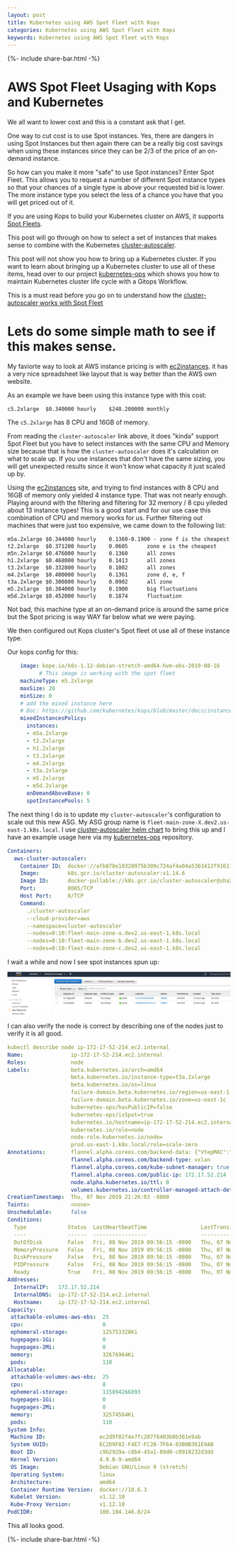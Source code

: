 ```yaml
---
layout: post
title: Kubernetes using AWS Spot Fleet with Kops
categories: Kubernetes using AWS Spot Fleet with Kops
keywords: Kubernetes using AWS Spot Fleet with Kops
---
```

{%- include share-bar.html -%}

# AWS Spot Fleet Usaging with Kops and Kubernetes

We all want to lower cost and this is a constant ask that I get.

One way to cut cost is to use Spot instances.  Yes, there are dangers in using Spot Instances but
then again there can be a really big cost savings when using these instances since they
can be 2/3 of the price of an on-demand instance.

So how can you make it more "safe" to use Spot instances?  Enter Spot Fleet.  This
allows you to request a number of different Spot instance types so that your chances
of a single type is above your requested bid is lower.  The more instance type you
select the less of a chance you have that you will get priced out of it.

If you are using Kops to build your Kubernetes cluster on AWS, it supports [Spot Fleets](https://github.com/kubernetes/kops/blob/master/docs/instance_groups.md#creating-a-instance-group-of-mixed-instances-types-aws-only).

This post will go through on how to select a set of instances that makes sense to 
combine with the Kubernetes [cluster-autoscaler](https://github.com/kubernetes/autoscaler).

This post will not show you how to bring up a Kubernetes cluster.  If you want to learn about bringing up a Kubernetes cluster
to use all of these items, head over to our project [kubernetes-ops](https://github.com/ManagedKube/kubernetes-ops) which
shows you how to maintain Kubernetes cluster life cycle with a Gitops Workflow.

This is a must read before you go on to understand how the [cluster-autoscaler works with
Spot Fleet](https://github.com/kubernetes/autoscaler/tree/master/cluster-autoscaler/cloudprovider/aws#using-autoscalinggroup-mixedinstancespolicy)

# Lets do some simple math to see if this makes sense.  

My faviorte way to look at AWS instance pricing is with [ec2instances](https://www.ec2instances.info/).  it has a very
nice spreadsheet like layout that is way better than the AWS own website.

As an example we have been using this instance type with this cost:
```
c5.2xlarge	$0.340000 hourly	$248.200000 monthly
```

The `c5.2xlarge` has 8 CPU and 16GB of memory.

From reading the `cluster-autoscaler` link above, it does "kinda" support Spot Fleet but you have to select
instances with the same CPU and Memory size because that is how the `cluster-autoscaler` does it's calculation
on what to scale up.  If you use instances that don't have the same sizing, you will get unexpected results since
it won't know what capacity it just scaled up by.

Using the [ec2instances](https://www.ec2instances.info/) site, and trying to find instances with 8 CPU and
16GB of memory only yielded 4 instance type.  That was not nearly enough.  Playing around with the filtering
and filtering for 32 memory / 8 cpu yileded about 13 instance types!  This is a good start and for our use
case this combination of CPU and memory works for us.  Further filtering out machines that were just too
expensive, we came down to the following list:

```
m5a.2xlarge	$0.344000 hourly	0.1360-0.1900 - zone f is the cheapest
t2.2xlarge	$0.371200 hourly	0.0605		zone e is the cheapest
m5n.2xlarge	$0.476000 hourly	0.1360		all zones
h1.2xlarge	$0.468000 hourly	0.1413		all zones
t3.2xlarge	$0.332800 hourly	0.1002		all zones
m4.2xlarge	$0.400000 hourly	0.1361		zone d, e, f
t3a.2xlarge	$0.300800 hourly	0.0902		all zone
m5.2xlarge	$0.384000 hourly	0.1900		big fluctuations
m5d.2xlarge	$0.452000 hourly	0.1874		fluctuation
```

Not bad, this machine type at an on-demand price is around the same price but the Spot pricing is way WAY
far below what we were paying.

We then configured out Kops cluster's Spot fleet ot use all of these instance type.

Our kops config for this:

```yaml
    image: kope.io/k8s-1.12-debian-stretch-amd64-hvm-ebs-2019-08-16
          # This image is working with the spot fleet
    machineType: m5.2xlarge
    maxSize: 20
    minSize: 0
    # add the mixed instance here
    # Doc: https://github.com/kubernetes/kops/blob/master/docs/instance_groups.md#creating-a-instance-group-of-mixed-instances-types-aws-only
    mixedInstancesPolicy:
      instances:
      - m5a.2xlarge
      - t2.2xlarge
      - h1.2xlarge
      - t3.2xlarge
      - m4.2xlarge
      - t3a.2xlarge
      - m5.2xlarge
      - m5d.2xlarge
      onDemandAboveBase: 0
      spotInstancePools: 5
```

The next thing I do is to update my `cluster-autoscaler`'s configuration to scale out this new ASG.  My ASG group name
is `fleet-main-zone-X.dev2.us-east-1.k8s.local`.  I use [cluster-autoscaler helm chart](https://github.com/helm/charts/tree/master/stable/cluster-autoscaler)
to bring this up and I have an example usage here via my [kubernetes-ops](https://github.com/ManagedKube/kubernetes-ops/tree/master/kubernetes/helm/cluster-autoscaler) repository.

```yaml
Containers:
  aws-cluster-autoscaler:
    Container ID:  docker://afb878e10328975b309c724af4a04a5303412f916116abc5d292addc559d1683
    Image:         k8s.gcr.io/cluster-autoscaler:v1.14.6
    Image ID:      docker-pullable://k8s.gcr.io/cluster-autoscaler@sha256:e566a369b14648f257e25cae9bf4b6bea8af7fca47a8b7737fd91ea4934b35fa
    Port:          8085/TCP
    Host Port:     0/TCP
    Command:
      ./cluster-autoscaler
      --cloud-provider=aws
      --namespace=cluster-autoscaler
      --nodes=0:10:fleet-main-zone-a.dev2.us-east-1.k8s.local
      --nodes=0:10:fleet-main-zone-b.dev2.us-east-1.k8s.local
      --nodes=0:10:fleet-main-zone-c.dev2.us-east-1.k8s.local
```

I wait a while and now I see spot instances spun up:

![aws spot fleet instances](/assets/blog/images/spot-fleet-instances-1.png)

I can also verify the node is correct by describing one of the nodes just to verify it is all good.

```yaml
kubectl describe node ip-172-17-52-214.ec2.internal                                              
Name:               ip-172-17-52-214.ec2.internal
Roles:              node
Labels:             beta.kubernetes.io/arch=amd64
                    beta.kubernetes.io/instance-type=t3a.2xlarge
                    beta.kubernetes.io/os=linux
                    failure-domain.beta.kubernetes.io/region=us-east-1
                    failure-domain.beta.kubernetes.io/zone=us-east-1c
                    kubernetes-ops/hasPublicIP=false
                    kubernetes-ops/isSpot=true                                          
                    kubernetes.io/hostname=ip-172-17-52-214.ec2.internal
                    kubernetes.io/role=node
                    node-role.kubernetes.io/node=
                    prod.us-east-1.k8s.local/role=scale-zero
Annotations:        flannel.alpha.coreos.com/backend-data: {"VtepMAC":"4e:f4:02:72:2f:32"}
                    flannel.alpha.coreos.com/backend-type: vxlan
                    flannel.alpha.coreos.com/kube-subnet-manager: true
                    flannel.alpha.coreos.com/public-ip: 172.17.52.214
                    node.alpha.kubernetes.io/ttl: 0
                    volumes.kubernetes.io/controller-managed-attach-detach: true
CreationTimestamp:  Thu, 07 Nov 2019 21:26:03 -0800
Taints:             <none>
Unschedulable:      false
Conditions:
  Type             Status  LastHeartbeatTime                 LastTransitionTime                Reason                       Message
  ----             ------  -----------------                 ------------------                ------                       -------
  OutOfDisk        False   Fri, 08 Nov 2019 09:56:15 -0800   Thu, 07 Nov 2019 21:26:03 -0800   KubeletHasSufficientDisk     kubelet has sufficient disk space available
  MemoryPressure   False   Fri, 08 Nov 2019 09:56:15 -0800   Thu, 07 Nov 2019 21:26:03 -0800   KubeletHasSufficientMemory   kubelet has sufficient memory available
  DiskPressure     False   Fri, 08 Nov 2019 09:56:15 -0800   Thu, 07 Nov 2019 21:26:03 -0800   KubeletHasNoDiskPressure     kubelet has no disk pressure
  PIDPressure      False   Fri, 08 Nov 2019 09:56:15 -0800   Thu, 07 Nov 2019 21:26:03 -0800   KubeletHasSufficientPID      kubelet has sufficient PID available
  Ready            True    Fri, 08 Nov 2019 09:56:15 -0800   Thu, 07 Nov 2019 21:26:23 -0800   KubeletReady                 kubelet is posting ready status
Addresses:
  InternalIP:   172.17.52.214
  InternalDNS:  ip-172-17-52-214.ec2.internal
  Hostname:     ip-172-17-52-214.ec2.internal
Capacity:
 attachable-volumes-aws-ebs:  25
 cpu:                         8
 ephemeral-storage:           125753328Ki
 hugepages-1Gi:               0
 hugepages-2Mi:               0
 memory:                      32676964Ki
 pods:                        110
Allocatable:
 attachable-volumes-aws-ebs:  25
 cpu:                         8
 ephemeral-storage:           115894266893
 hugepages-1Gi:               0
 hugepages-2Mi:               0
 memory:                      32574564Ki
 pods:                        110
System Info:
 Machine ID:                 ec2d9f82f4e7fc287f6403b0b361e9ab
 System UUID:                EC2D9F82-F4E7-FC28-7F64-03B0B361E9AB
 Boot ID:                    c9b2929a-c8b4-45a1-89d0-c8918232d3dd
 Kernel Version:             4.9.0-9-amd64
 OS Image:                   Debian GNU/Linux 9 (stretch)
 Operating System:           linux
 Architecture:               amd64
 Container Runtime Version:  docker://18.6.3
 Kubelet Version:            v1.12.10
 Kube-Proxy Version:         v1.12.10
PodCIDR:                     100.104.146.0/24
```

This all looks good.

<!-- Blog footer share -->
{%- include share-bar.html -%}
